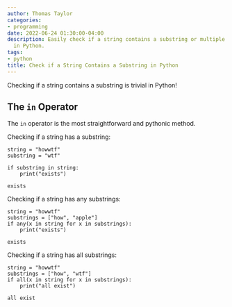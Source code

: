 ```yaml
---
author: Thomas Taylor
categories:
- programming
date: 2022-06-24 01:30:00-04:00
description: Easily check if a string contains a substring or multiple substrings
  in Python.
tags:
- python
title: Check if a String Contains a Substring in Python
---
```


Checking if a string contains a substring is trivial in Python!

## The `in` Operator

The `in` operator is the most straightforward and pythonic method.

Checking if a string has a substring:

```python3
string = "howwtf"
substring = "wtf"

if substring in string:
    print("exists")
```

```text
exists
```

Checking if a string has any substrings:

```python3
string = "howwtf"
substrings = ["how", "apple"]
if any(x in string for x in substrings):
    print("exists")
```

```text
exists
```

Checking if a string has all substrings:

```python3
string = "howwtf"
substrings = ["how", "wtf"]
if all(x in string for x in substrings):
    print("all exist")
```

```text
all exist
```